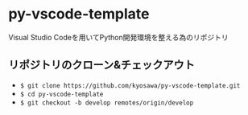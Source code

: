 # py-vscode-template
Visual Studio Codeを用いてPython開発環境を整える為のリポジトリ

## リポジトリのクローン&チェックアウト
 - `$ git clone https://github.com/kyosawa/py-vscode-template.git`
 - `$ cd py-vscode-template`
 - `$ git checkout -b develop remotes/origin/develop`
